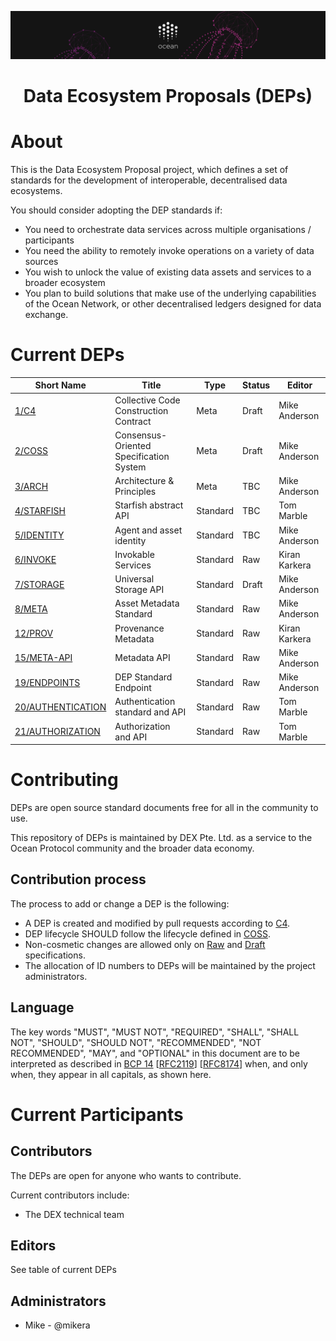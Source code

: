 [![banner](doc/img/repo-banner@2x.png)](https://oceanprotocol.com)

<h1 align="center">Data Ecosystem Proposals (DEPs)</h1>


# About

This is the Data Ecosystem Proposal project, which defines a set of standards for the development of
interoperable, decentralised data ecosystems.

You should consider adopting the DEP standards if:

- You need to orchestrate data services across multiple organisations / participants
- You need the ability to remotely invoke operations on a variety of data sources
- You wish to unlock the value of existing data assets and services to a broader ecosystem
- You plan to build solutions that make use of the underlying capabilities of the Ocean Network, or other decentralised ledgers designed for data exchange.


# Current DEPs

Short Name        | Title                                                        | Type         | Status     | Editor
------------------|--------------------------------------------------------------|--------------|------------|-------
[1/C4](1)         | Collective Code Construction Contract                        | Meta         | Draft      | Mike Anderson
[2/COSS](2)       | Consensus-Oriented Specification System                      | Meta         | Draft      | Mike Anderson
[3/ARCH](3)       | Architecture & Principles                                    | Meta         | TBC        | Mike Anderson
[4/STARFISH](4)   | Starfish abstract API                                        | Standard     | TBC        | Tom Marble
[5/IDENTITY](5)   | Agent and asset identity                                     | Standard     | TBC        | Mike Anderson
[6/INVOKE](6)     | Invokable Services                                           | Standard     | Raw        | Kiran Karkera
[7/STORAGE](7)    | Universal Storage API                                        | Standard     | Draft      | Mike Anderson
[8/META](8)       | Asset Metadata Standard                                      | Standard     | Raw        | Mike Anderson
[12/PROV](12)     | Provenance Metadata                                          | Standard     | Raw        | Kiran Karkera
[15/META-API](15) | Metadata API                                                 | Standard     | Raw        | Mike Anderson
[19/ENDPOINTS](19)| DEP Standard Endpoint                                        | Standard     | Raw        | Mike Anderson
[20/AUTHENTICATION ](20)     | Authentication standard and API                              | Standard     | Raw        | Tom Marble
[21/AUTHORIZATION ](21)     | Authorization and API                              | Standard     | Raw        | Tom Marble


# Contributing

DEPs are open source standard documents free for all in the community to use.

This repository of DEPs is maintained by DEX Pte. Ltd. as a service to the Ocean Protocol community and the broader data economy.

## Contribution process

The process to add or change a DEP is the following:
- A DEP is created and modified by pull requests according to [C4](./1).
- DEP lifecycle SHOULD follow the lifecycle defined in [COSS](./2).
- Non-cosmetic changes are allowed only on [Raw](./2#raw-deps) and [Draft](./2#draft-deps) specifications.
- The allocation of ID numbers to DEPs will be maintained by the project administrators.

## Language

The key words "MUST", "MUST NOT", "REQUIRED", "SHALL", "SHALL NOT", "SHOULD", "SHOULD NOT", "RECOMMENDED", "NOT RECOMMENDED", "MAY", and "OPTIONAL" in this document are to be interpreted as described in [BCP 14](https://tools.ietf.org/html/bcp14) \[[RFC2119](https://tools.ietf.org/html/rfc2119)\] \[[RFC8174](https://tools.ietf.org/html/rfc8174)\] when, and only when, they appear in all capitals, as shown here.


# Current Participants

## Contributors

The DEPs are open for anyone who wants to contribute.

Current contributors include:
- The DEX technical team

## Editors

See table of current DEPs

## Administrators

- Mike - @mikera

